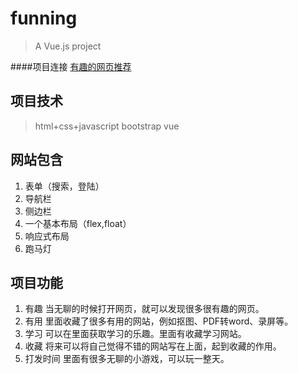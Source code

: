 # funning

> A Vue.js project

####项目连接
[有趣的网页推荐](https://maohuohuo.github.io/myproj/index.html)

## 项目技术
> html+css+javascript
> bootstrap
> vue

## 网站包含
1. 表单（搜索，登陆）
2. 导航栏
3. 侧边栏
4. 一个基本布局（flex,float）
5. 响应式布局
6. 跑马灯

## 项目功能
1. 有趣
  当无聊的时候打开网页，就可以发现很多很有趣的网页。
2. 有用
  里面收藏了很多有用的网站，例如抠图、PDF转word、录屏等。
3. 学习
  可以在里面获取学习的乐趣。里面有收藏学习网站。
4. 收藏
  将来可以将自己觉得不错的网站写在上面，起到收藏的作用。
5. 打发时间
  里面有很多无聊的小游戏，可以玩一整天。


